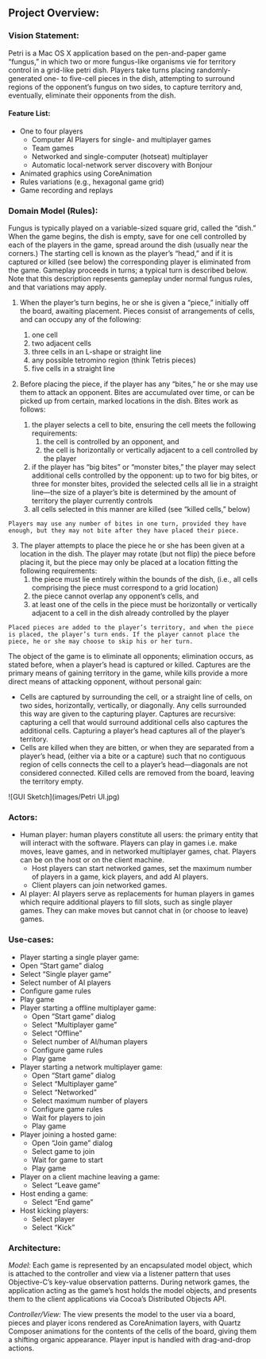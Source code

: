 ## Project Overview: ##

### Vision Statement: ###
Petri is a Mac OS X application based on the pen-and-paper game “fungus,” in which two or more fungus-like organisms vie for territory control in a grid-like petri dish. Players take turns placing randomly-generated one- to five-cell pieces in the dish, attempting to surround regions of the opponent’s fungus on two sides, to capture territory and, eventually, eliminate their opponents from the dish.

#### Feature List: ####

*   One to four players
    *   Computer AI Players for single- and multiplayer games
    *   Team games
    *   Networked and single-computer (hotseat) multiplayer
    *   Automatic local-network server discovery with Bonjour
*   Animated graphics using CoreAnimation
*   Rules variations (e.g., hexagonal game grid)
*   Game recording and replays

### Domain Model (Rules): ###
Fungus is typically played on a variable-sized square grid, called the “dish.” When the game begins, the dish is empty, save for one cell controlled by each of the players in the game, spread around the dish (usually near the corners.) The starting cell is known as the player’s “head,” and if it is captured or killed (see below) the corresponding player is eliminated from the game. Gameplay proceeds in turns; a typical turn is described below. Note that this description represents gameplay under normal fungus rules, and that variations may apply.

1.   When the player’s turn begins, he or she is given a “piece,” initially off the board, awaiting placement. Pieces consist of arrangements of cells, and can occupy any of the following:
     1. one cell
     2. two adjacent cells 
     3. three cells in an L-shape or straight line
     4. any possible tetromino region (think Tetris pieces)
     5. five cells in a straight line

2.   Before placing the piece, if the player has any “bites,” he or she may use them to attack an opponent. Bites are accumulated over time, or can be picked up from certain, marked locations in the dish. Bites work as follows:
     1. the player selects a cell to bite, ensuring the cell meets the following requirements:
        1. the cell is controlled by an opponent, and
        2. the cell is horizontally or vertically adjacent to a cell controlled by the player
     2. if the player has “big bites” or “monster bites,” the player may select additional cells controlled by the opponent: up to two for big bites, or three for monster bites, provided the selected cells all lie in a straight line—the size of a player’s bite is determined by the amount of territory the player currently controls
     3. all cells selected in this manner are killed (see “killed cells,” below)

    Players may use any number of bites in one turn, provided they have enough, but they may not bite after they have placed their piece.

3.   The player attempts to place the piece he or she has been given at a location in the dish. The player may rotate (but not flip) the piece before placing it, but the piece may only be placed at a location fitting the following requirements:
     1. the piece must lie entirely within the bounds of the dish, (i.e., all cells comprising the piece must correspond to a grid location)
     2. the piece cannot overlap any opponent’s cells, and
     3. at least one of the cells in the piece must be horizontally or vertically adjacent to a cell in the dish already controlled by the player

    Placed pieces are added to the player’s territory, and when the piece is placed, the player’s turn ends. If the player cannot place the piece, he or she may choose to skip his or her turn.

The object of the game is to eliminate all opponents; elimination occurs, as stated before, when a player’s head is captured or killed. Captures are the primary means of gaining territory in the game, while kills provide a more direct means of attacking opponent, without personal gain:

* Cells are captured by surrounding the cell, or a straight line of cells, on two sides, horizontally, vertically, or diagonally. Any cells surrounded this way are given to the capturing player. Captures are recursive: capturing a cell that would surround additional cells also captures the additional cells. Capturing a player’s head captures all of the player’s territory.
* Cells are killed when they are bitten, or when they are separated from a player’s head, (either via a bite or a capture) such that no contiguous region of cells connects the cell to a player’s head—diagonals are not considered connected. Killed cells are removed from the board, leaving the territory empty.

![GUI Sketch](images/Petri UI.jpg)

### Actors: ###

* Human player: human players constitute all users: the primary entity that will interact with the software. Players can play in games i.e. make moves, leave games, and in networked multiplayer games, chat. Players can be on the host or on the client machine.
    * Host players can start networked games, set the maximum number of players in a game, kick players, and add AI players.
    * Client players can join networked games.
* AI player: AI players serve as replacements for human players in games which require additional players to fill slots, such as single player games.  They can make moves but cannot chat in (or choose to leave) games.

### Use-cases: ###

* Player starting a single player game:
 * Open “Start game” dialog
 * Select “Single player game”
 * Select number of AI players
 * Configure game rules
 * Play game
* Player starting a offline multiplayer game:
  * Open “Start game” dialog
  * Select “Multiplayer game”
  * Select “Offline”
  * Select number of AI/human players
  * Configure game rules
  * Play game
* Player starting a network multiplayer game:
  * Open “Start game” dialog
  * Select “Multiplayer game”
  * Select “Networked”
  * Select maximum number of players
  * Configure game rules
  * Wait for players to join
  * Play game
* Player joining a hosted game:
  * Open “Join game” dialog
  * Select game to join
  * Wait for game to start
  * Play game
* Player on a client machine leaving a game:
  * Select “Leave game”
* Host ending a game:
  * Select “End game”
* Host kicking players:
  * Select player
  * Select “Kick”

### Architecture: ###
_Model:_ Each game is represented by an encapsulated model object, which is attached to the controller and view via a listener pattern that uses Objective-C’s key-value observation patterns. During network games, the application acting as the game’s host holds the model objects, and presents them to the client applications via Cocoa’s Distributed Objects API.

_Controller/View:_ The view presents the model to the user via a board, pieces and player icons rendered as CoreAnimation layers, with Quartz Composer animations for the contents of the cells of the board, giving them a shifting organic appearance. Player input is handled with drag-and-drop actions.
